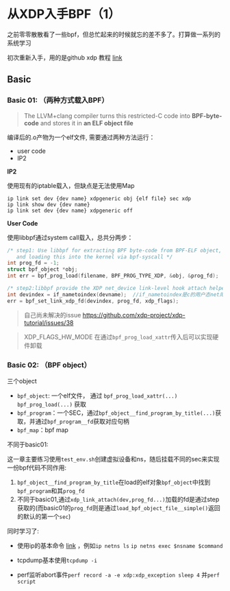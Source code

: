 # 从XDP入手BPF（1）

之前零零散散看了一些bpf，但总忙起来的时候就忘的差不多了。打算做一系列的系统学习

初次重新入手，用的是github xdp 教程 [link](https://github.com/xdp-project/xdp-tutorial/)

## Basic

### Basic 01: （两种方式载入BPF）

> The LLVM+clang compiler turns this restricted-C code into **BPF-byte-code** and stores it in **an ELF object file**

编译后的.o产物为一个elf文件, 需要通过两种方法运行：

+ user code
+ IP2

**IP2**

使用现有的iptable载入，但缺点是无法使用Map

```shell
ip link set dev {dev name} xdpgeneric obj {elf file} sec xdp
ip link show dev {dev name}
ip link set dev {dev name} xdpgeneric off
```

**User Code**

使用libbpf通过system call载入，总共分两步：

```c
/* step1: Use libbpf for extracting BPF byte-code from BPF-ELF object, 
   and loading this into the kernel via bpf-syscall */
int prog_fd = -1;
struct bpf_object *obj;
int err = bpf_prog_load(filename, BPF_PROG_TYPE_XDP, &obj, &prog_fd);

/* step2:libbpf provide the XDP net_device link-level hook attach helper */
int devindex = if_nametoindex(devname);  //if_nametoindex是c的用户态net库函数
err = bpf_set_link_xdp_fd(devindex, prog_fd, xdp_flags);
```

> 自己尚未解决的issue https://github.com/xdp-project/xdp-tutorial/issues/38

> XDP_FLAGS_HW_MODE 在通过`bpf_prog_load_xattr`传入后可以实现硬件卸载

### Basic 02: （BPF object）

三个object 

-  `bpf_object`: 一个elf文件， 通过 `bpf_prog_load_xattr(...)` `bpf_prog_load(...)` 获取
- `bpf_program`：一个SEC，通过`bpf_object__find_program_by_title(...)`获取，并通过`bpf_program__fd`获取对应句柄
- `bpf_map`：bpf map

不同于basic01:

这一章主要练习使用`test_env.sh`创建虚拟设备和ns，随后挂载不同的sec来实现一份bpf代码不同作用:

1. `bpf_object__find_program_by_title`在load的elf对象`bpf_object`中找到`bpf_program`和其`prog_fd`
2. 不同于basic01,通过`xdp_link_attach(dev,prog_fd...)`加载的fd是通过step获取的(而basic01的`prog_fd`则是通过`load_bpf_object_file__simple()`返回的默认的第一个`sec`)



同时学习了:

+ 使用ip的基本命令 [link](./zt_1_ip.html) ，例如``ip netns ls`` `ip netns exec $nsname $command`

+ tcpdump基本使用`tcpdump -i`

+ perf监听abort事件`perf record -a -e xdp:xdp_exception sleep 4`  并`perf script`

  

